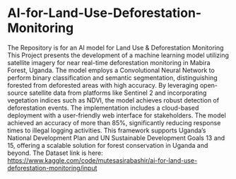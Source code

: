 # AI-for-Land-Use-Deforestation-Monitoring
The Repository is for an AI model for Land Use &amp; Deforestation Monitoring
This Project presents the development of a machine learning model utilizing satellite imagery for near real-time deforestation monitoring in Mabira Forest, Uganda. The model employs a Convolutional Neural Network to perform binary classification and semantic segmentation, distinguishing forested from deforested areas with high accuracy. By leveraging open-source satellite data from platforms like Sentinel 2 and incorporating vegetation indices such as NDVI, the model achieves robust detection of deforestation events. The implementation includes a cloud-based deployment with a user-friendly web interface for stakeholders. The model achieved an accuracy of more than 85%, significantly reducing response times to illegal logging activities. This framework supports Uganda’s National Development Plan and UN Sustainable Development Goals 13 and 15, offering a scalable solution for forest conservation in Uganda and beyond. 
The Dataset link is here: https://www.kaggle.com/code/mutesasirabashir/ai-for-land-use-deforestation-monitoring/input

